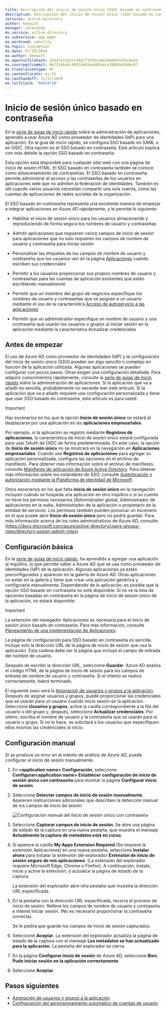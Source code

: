 ```yaml
---
title: Descripción del inicio de sesión único (SSO) basado en contraseña para aplicaciones en Azure Active Directory
description: Descripción del inicio de sesión único (SSO) basado en contraseña para aplicaciones en Azure Active Directory
services: active-directory
author: kenwith
manager: celestedg
ms.service: active-directory
ms.subservice: app-mgmt
ms.workload: identity
ms.topic: conceptual
ms.date: 07/29/2020
ms.author: kenwith
ms.openlocfilehash: 1b647e15d3fc99a7f15fbc24e2b6050fdfdc6e93
ms.sourcegitcommit: 8e7316bd4c4991de62ea485adca30065e5b86c67
ms.translationtype: HT
ms.contentlocale: es-ES
ms.lasthandoff: 11/17/2020
ms.locfileid: "94654718"
---
```

# <a name="understand-password-based-single-sign-on"></a>Inicio de sesión único basado en contraseña

En la [serie de guías de inicio rápido](view-applications-portal.md) sobre la administración de aplicaciones, aprendió a usar Azure AD como proveedor de identidades (IdP) para una aplicación. En la guía de inicio rápido, se configura SSO basado en SAML o en OIDC. Otra opción es el SSO basado en contraseña. Este artículo explica con más detalle la opción SSO basado en contraseña. 

Esta opción está disponible para cualquier sitio web con una página de inicio de sesión HTML. El SSO basado en contraseña también se conoce como almacenamiento de contraseñas. El SSO basado en contraseña permite administrar el acceso y las contraseñas de los usuarios en aplicaciones web que no admiten la federación de identidades. También es útil cuando varios usuarios necesitan compartir una sola cuenta, como las cuentas de aplicaciones de redes sociales de la organización.

El SSO basado en contraseña representa una excelente manera de empezar a integrar aplicaciones en Azure AD rápidamente, y le permite lo siguiente:

- Habilitar el inicio de sesión único para los usuarios almacenando y reproduciendo de forma segura los nombres de usuario y contraseñas

- Admitir aplicaciones que requieren varios campos de inicio de sesión para aplicaciones que no solo requieren los campos de nombre de usuario y contraseña para iniciar sesión

- Personalizar las etiquetas de los campos de nombre de usuario y contraseña que los usuarios ven en la página [Aplicaciones](../user-help/my-apps-portal-end-user-access.md) cuando escriben sus credenciales

- Permitir a los usuarios proporcionar sus propios nombres de usuario y contraseñas para las cuentas de aplicación existentes que están escribiendo manualmente

- Permitir que un miembro del grupo de negocios especifique los nombres de usuario y contraseñas que se asignan a un usuario mediante el uso de la característica [Acceso de autoservicio a las aplicaciones](./manage-self-service-access.md)

-   Permitir que un administrador especifique un nombre de usuario y una contraseña que usarán los usuarios o grupos al iniciar sesión en la aplicación mediante la característica Actualizar credenciales 

## <a name="before-you-begin"></a>Antes de empezar

El uso de Azure AD como proveedor de identidades (IdP) y la configuración del inicio de sesión único (SSO) pueden ser algo sencillo o complejo en función de la aplicación utilizada. Algunas aplicaciones se pueden configurar con pocos pasos. Otras exigen una configuración detallada. Para adquirir conocimientos rápidamente, consulte la [serie de guías de inicio rápido](view-applications-portal.md) sobre la administración de aplicaciones. Si la aplicación que va a añadir es sencilla, probablemente no necesite leer este artículo. Si la aplicación que va a añadir requiere una configuración personalizada y tiene que usar SSO basado en contraseña, este artículo es para usted.

> [!IMPORTANT] 
> Hay escenarios en los que la opción **Inicio de sesión único** no estará al desplazarse por una aplicación en las **aplicaciones empresariales**. 
>
> Por ejemplo, si la aplicación se registró mediante **Registros de aplicaciones**, la característica de inicio de sesión único estará configurada para usar OAuth de OIDC de forma predeterminada. En este caso, la opción de **Inicio de sesión único** no se mostrará en la navegación en **Aplicaciones empresariales**. Cuando use **Registros de aplicaciones** para agregar su aplicación personalizada, configure las opciones en el archivo de manifiesto. Para obtener más información sobre el archivo de manifiesto, consulte [Manifiesto de aplicación de Azure Active Directory](../develop/reference-app-manifest.md). Para obtener más información sobre los estándares de SSO, consulte [Autenticación y autorización mediante la Plataforma de identidad de Microsoft](../develop/authentication-vs-authorization.md#authentication-and-authorization-using-microsoft-identity-platform). 
>
> Otros escenarios en los que falta **inicio de sesión único** en la navegación incluyen cuándo se hospeda una aplicación en otro inquilino o si su cuenta no tiene los permisos necesarios (Administrador global, Administrador de aplicaciones en la nube, Administrador de la aplicación o propietario de la entidad de servicio). Los permisos también pueden provocar un escenario en el que puede abrir **Inicio de sesión único** pero no podrá guardar. Para más información acerca de los roles administrativos de Azure AD, consulte (https://docs.microsoft.com/azure/active-directory/users-groups-roles/directory-assign-admin-roles).


## <a name="basic-configuration"></a>Configuración básica

En la [serie de guías de inicio rápido](view-applications-portal.md), ha aprendido a agregar una aplicación al inquilino, lo que permite saber a Azure AD que se usa como proveedor de identidades (IdP) de la aplicación. Algunas aplicaciones ya están preconfiguradas y aparecen en la galería de Azure AD. Otras aplicaciones no están en la galería y tiene que crear una aplicación genérica y configurarla manualmente. Dependiendo de la aplicación, es posible que la opción SSO basado en contraseña no esté disponible. Si no ve la lista de opciones basadas en contraseña en la página de inicio de sesión único de la aplicación, no estará disponible.

> [!IMPORTANT]
> La extensión del navegador Aplicaciones es necesaria para el inicio de sesión único basado en contraseña. Para más información, consulte [Planeamiento de una implementación de Aplicaciones](access-panel-deployment-plan.md).

La página de configuración para SSO basado en contraseña es sencilla. Incluye solo la dirección URL de la página de inicio de sesión que usa la aplicación. Esta cadena debe ser la página que incluye el campo de entrada del nombre de usuario.

Después de escribir la dirección URL, seleccione **Guardar**. Azure AD analiza el código HTML de la página de inicio de sesión para los campos de entrada de nombre de usuario y contraseña. Si el intento se realiza correctamente, habrá terminado.
 
El siguiente paso será la [Asignación de usuarios y grupos a la aplicación](./assign-user-or-group-access-portal.md). Después de asignar usuarios y grupos, puede proporcionar las credenciales que se usarán para un usuario cuando inicie sesión en la aplicación. Seleccione **Usuarios y grupos**, active la casilla correspondiente a la fila del usuario o del grupo y, después, seleccione **Actualizar credenciales**. Por último, escriba el nombre de usuario y la contraseña que se usarán para el usuario o grupo. Si no lo hace, se solicitará a los usuarios que especifiquen ellos mismos las credenciales al inicio.
 

## <a name="manual-configuration"></a>Configuración manual

Si se produce un error en el intento de análisis de Azure AD, puede configurar el inicio de sesión manualmente.

1. En **\<application name> Configuración**, seleccione  **Configurar\<application name> Establecer configuración de inicio de sesión único con contraseña** para mostrar la página **Configurar inicio de sesión**. 

2. Seleccione **Detectar campos de inicio de sesión manualmente**. Aparecen instrucciones adicionales que describen la detección manual de los campos de inicio de sesión.

   ![Configuración manual del inicio de sesión único con contraseña](./media/configure-password-single-sign-on/password-configure-sign-on.png)
3. Seleccione **Capturar campos de inicio de sesión**. Se abre una página de estado de la captura en una nueva pestaña, que muestra el mensaje **Actualmente la captura de metadatos está en curso**.

4. Si aparece la casilla **My Apps Extension Required** (Se requiere la extensión Aplicaciones) en una nueva pestaña, seleccione **Instalar ahora** para instalar la extensión del explorador **Extensión de inicio de sesión seguro de mis aplicaciones**. (La extensión del explorador requiere Microsoft Edge, Chrome o Firefox). A continuación, instale, inicie y active la extensión, y actualice la página de estado de la captura.

   La extensión del explorador abre otra pestaña que muestra la dirección URL especificada.
5. En la pestaña con la dirección URL especificada, recorra el proceso de inicio de sesión. Rellene los campos de nombre de usuario y contraseña e intente iniciar sesión. (No es necesario proporcionar la contraseña correcta).

   Se le pedirá que guarde los campos de inicio de sesión capturados.
6. Seleccione **Aceptar**. La extensión del explorador actualiza la página de estado de la captura con el mensaje **Los metadatos se han actualizado para la aplicación**. La pestaña del explorador se cierra.

7. En la página **Configurar inicio de sesión** de Azure AD, seleccione **Bien. Pude iniciar sesión en la aplicación correctamente**.

8. Seleccione **Aceptar**.

## <a name="next-steps"></a>Pasos siguientes

- [Asignación de usuarios y grupos a la aplicación](./assign-user-or-group-access-portal.md)
- [Configuración del aprovisionamiento automático de cuentas de usuario](../app-provisioning/configure-automatic-user-provisioning-portal.md)